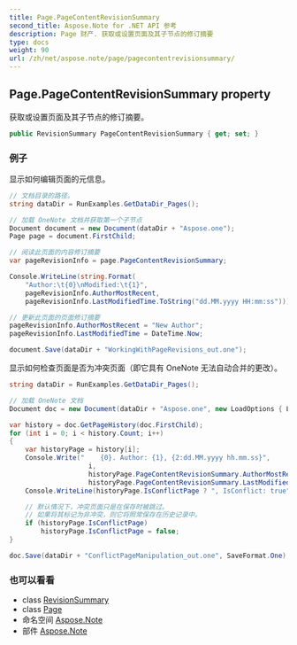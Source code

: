 ```yaml
---
title: Page.PageContentRevisionSummary
second_title: Aspose.Note for .NET API 参考
description: Page 财产. 获取或设置页面及其子节点的修订摘要
type: docs
weight: 90
url: /zh/net/aspose.note/page/pagecontentrevisionsummary/
---
```

## Page.PageContentRevisionSummary property

获取或设置页面及其子节点的修订摘要。

```csharp
public RevisionSummary PageContentRevisionSummary { get; set; }
```

### 例子

显示如何编辑页面的元信息。

```csharp
// 文档目录的路径。
string dataDir = RunExamples.GetDataDir_Pages();

// 加载 OneNote 文档并获取第一个子节点           
Document document = new Document(dataDir + "Aspose.one");
Page page = document.FirstChild;

// 阅读此页面的内容修订摘要
var pageRevisionInfo = page.PageContentRevisionSummary;

Console.WriteLine(string.Format(
    "Author:\t{0}\nModified:\t{1}",
    pageRevisionInfo.AuthorMostRecent,
    pageRevisionInfo.LastModifiedTime.ToString("dd.MM.yyyy HH:mm:ss")));

// 更新此页面的页面修订摘要
pageRevisionInfo.AuthorMostRecent = "New Author";
pageRevisionInfo.LastModifiedTime = DateTime.Now;

document.Save(dataDir + "WorkingWithPageRevisions_out.one");
```

显示如何检查页面是否为冲突页面（即它具有 OneNote 无法自动合并的更改）。

```csharp
string dataDir = RunExamples.GetDataDir_Pages();

// 加载 OneNote 文档
Document doc = new Document(dataDir + "Aspose.one", new LoadOptions { LoadHistory = true });

var history = doc.GetPageHistory(doc.FirstChild);
for (int i = 0; i < history.Count; i++)
{
    var historyPage = history[i];
    Console.Write("    {0}. Author: {1}, {2:dd.MM.yyyy hh.mm.ss}",
                    i,
                    historyPage.PageContentRevisionSummary.AuthorMostRecent,
                    historyPage.PageContentRevisionSummary.LastModifiedTime);
    Console.WriteLine(historyPage.IsConflictPage ? ", IsConflict: true" : string.Empty);

    // 默认情况下，冲突页面只是在保存时被跳过。
    // 如果将其标记为非冲突，则它将照常保存在历史记录中。
    if (historyPage.IsConflictPage)
        historyPage.IsConflictPage = false;
}

doc.Save(dataDir + "ConflictPageManipulation_out.one", SaveFormat.One);
```

### 也可以看看

* class [RevisionSummary](../../revisionsummary/)
* class [Page](../)
* 命名空间 [Aspose.Note](../../page/)
* 部件 [Aspose.Note](../../../)


